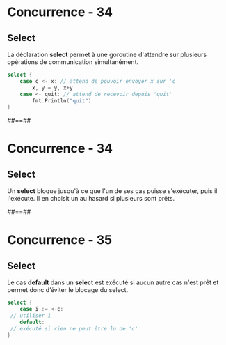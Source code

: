 # Concurrence - 34

## Select

La déclaration **select** permet à une goroutine d'attendre sur plusieurs opérations de communication simultanément.

```Go
select {
    case c <- x: // attend de pouvoir envoyer x sur 'c'
        x, y = y, x+y
    case <- quit: // attend de recevoir depuis 'quit'
        fmt.Println("quit")
}
```
<!-- .element: class="big-code" -->

##==##

<!-- .slide: class="with-code" -->

# Concurrence - 34

## Select

Un **select** bloque jusqu'à ce que l'un de ses cas puisse s'exécuter, puis il l'exécute. Il en choisit un au hasard si plusieurs sont prêts.

##==##

<!-- .slide: class="with-code" -->

# Concurrence - 35

## Select

Le cas **default** dans un **select** est exécuté si aucun autre cas n'est prêt et permet donc d’éviter le blocage du select.

```Go
select {
    case i := <-c:
 // utiliser i
    default:
 // exécuté si rien ne peut être lu de 'c'
}
```
<!-- .element: class="big-code" -->
